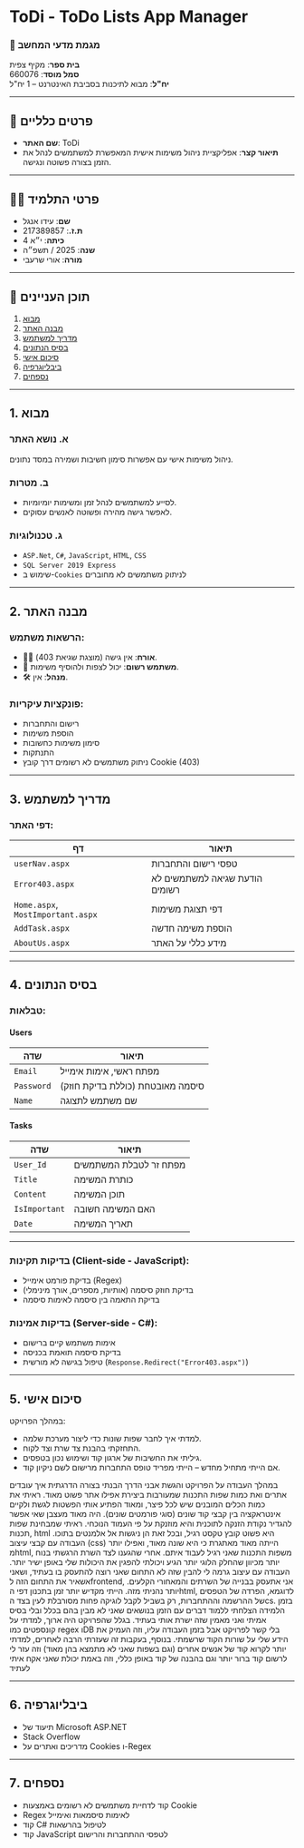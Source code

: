 # ToDi - ToDo Lists App Manager

### 🏫 מגמת מדעי המחשב  
**בית ספר**: מקיף צפית  
**סמל מוסד**: 660076  
**יח"ל**: מבוא לתיכנות בסביבת האינטרנט – 1 יח"ל  

---

## 📘 פרטים כלליים

- **שם האתר**: ToDi  
- **תיאור קצר**: אפליקציית ניהול משימות אישית המאפשרת למשתמשים לנהל את הזמן בצורה פשוטה ונגישה.

---

## 👨‍🎓 פרטי התלמיד

- **שם**: עידו אנגל  
- **ת.ז.**: 217389857  
- **כיתה**: י״א 4  
- **שנה**: 2025 / תשפ״ה  
- **מורה**: אורי שרעבי  

---

## 🧭 תוכן העניינים

1. [מבוא](#1-מבוא)  
2. [מבנה האתר](#2-מבנה-האתר)  
3. [מדריך למשתמש](#3-מדריך-למשתמש)  
4. [בסיס הנתונים](#4-בסיס-הנתונים)  
5. [סיכום אישי](#5-סיכום-אישי)  
6. [ביבליוגרפיה](#6-ביבליוגרפיה)  
7. [נספחים](#7-נספחים)  

---

## 1. מבוא

### א. נושא האתר  
ניהול משימות אישי עם אפשרות סימון חשיבות ושמירה במסד נתונים.

### ב. מטרות  
- לסייע למשתמשים לנהל זמן ומשימות יומיומיות.  
- לאפשר גישה מהירה ופשוטה לאנשים עסוקים.

### ג. טכנולוגיות  
- `ASP.Net`, `C#`, `JavaScript`, `HTML`, `CSS`  
- `SQL Server 2019 Express`  
- שימוש ב-`Cookies` לניתוק משתמשים לא מחוברים  

---

## 2. מבנה האתר

### הרשאות משתמש:

- 🕵️‍♂️ **אורח**: אין גישה (מוצגת שגיאת 403).  
- 👤 **משתמש רשום**: יכול לצפות ולהוסיף משימות.  
- 🛠 **מנהל**: אין.

### פונקציות עיקריות:

- רישום והתחברות  
- הוספת משימות  
- סימון משימות כחשובות  
- התנתקות  
- ניתוק משתמשים לא רשומים דרך קובץ Cookie (403)

---

## 3. מדריך למשתמש

### דפי האתר:

| דף | תיאור |
|-----|--------|
| `userNav.aspx` | טפסי רישום והתחברות |
| `Error403.aspx` | הודעת שגיאה למשתמשים לא רשומים |
| `Home.aspx`, `MostImportant.aspx` | דפי תצוגת משימות |
| `AddTask.aspx` | הוספת משימה חדשה |
| `AboutUs.aspx` | מידע כללי על האתר |

---

## 4. בסיס הנתונים

### טבלאות:

#### Users

| שדה | תיאור |
|------|--------|
| `Email` | מפתח ראשי, אימות אימייל |
| `Password` | סיסמה מאובטחת (כוללת בדיקת חוזק) |
| `Name` | שם משתמש לתצוגה |

#### Tasks

| שדה | תיאור |
|------|--------|
| `User_Id` | מפתח זר לטבלת המשתמשים |
| `Title` | כותרת המשימה |
| `Content` | תוכן המשימה |
| `IsImportant` | האם המשימה חשובה |
| `Date` | תאריך המשימה |

---

### בדיקות תקינות (Client-side - JavaScript):

- בדיקת פורמט אימייל (Regex)  
- בדיקת חוזק סיסמה (אותיות, מספרים, אורך מינימלי)  
- בדיקת התאמה בין סיסמה לאימות סיסמה  

### בדיקות אמינות (Server-side - C#):

- אימות משתמש קיים ברישום  
- בדיקת סיסמה תואמת בכניסה  
- טיפול בגישה לא מורשית (`Response.Redirect("Error403.aspx")`)

---

## 5. סיכום אישי

במהלך הפרויקט:
- למדתי איך לחבר שפות שונות כדי ליצור מערכת שלמה.
- התחזקתי בהבנת צד שרת וצד לקוח.
- גיליתי את החשיבות של ארגון קוד ושימוש נכון בטפסים.
- אם הייתי מתחיל מחדש – הייתי מפריד טופס התחברות מרישום לשם ניקיון קוד.


במהלך העבודה על הפרויקט והגשת אבני הדרך הבנתי בצורה הדרגתית איך עובדים אתרים ואת כמות שפות התכנות שמעורבות ביצירת אפילו אתר פשוט מאוד. ראיתי את כמות הכלים המובנים שיש לכל פיצר, ומאוד הפתיע אותי הפשטות לגשת ולקיים אינטראקציה בין קבצי קוד שונים (סוגי פורמטים שונים). היה מאוד מעצבן שאי אפשר להגדיר נקודת הזנקה לתוכנית והיא מוזנקת על פי העמוד הנוכחי.
ראיתי שמבחינת שפות תכנות, html היא פשוט קובץ טקסט רגיל, ובכל זאת הן ניגשות אל אלמנטים בתוכו. 
העבודה עם קבצי עיצוב (css) הייתה מאוד מאתגרת כי היא שונה מאוד, ואפילו יותר מhtml, משפות התכנות שאני רגיל לעבוד איתם.
אחרי שהגענו לצד השרת הרגשתי בנוח יותר מכיוון שהחלק הלוגי יותר הגיע ויכולתי להפגין את היכולות שלי באופן ישיר יותר.
העבודה עם עיצוב גרמה לי להבין שזה לא התחום שאני רוצה להתעסק בו בעתיד, ושאני אשאיר את התחום הזה לfrontend, אני אתעסק בבנייה של השרתים והמאחורי הקלעים. יותר נהניתי מזה.
הייתי מקדיש יותר זמן בתכנון דפי הhtml, לדוגמא, הפרדה של הטפסים של ההרשמה וההתחברות, רק בשביל לקבל לוגיקה פחות מסורבלת לעין בצד הcs.
בזמן הלמידה הצלחתי ללמוד דברים עם הזמן בנושאים  שאני לא מבין בהם בכלל ובלי בסיס אמיתי ואני מאמין שזה ישרת אותי בעתיד. בגלל שהפרויקט היה ארוך, למדתי על קונספטים כמו regex וDB בלי קשר לפרויקט אבל בזמן העבודה עליו, וזה העמיק את הידע שלי על שורות הקוד שרשמתי.
בנוסף, בעקבות זה שעזרתי הרבה לאחרים, למדתי יותר לקרוא קוד של אנשים אחרים (וגם בשפות שאני לא מתמצא בהן מאוד) וזה עזר לי לרשום קוד ברור יותר וגם בהבנה של קוד באופן כללי, וזה באמת יכולת שאני אקח איתי לעתיד

---

## 6. ביבליוגרפיה

- תיעוד של Microsoft ASP.NET  
- Stack Overflow  
- מדריכים ואתרים על Cookies ו-Regex  
---

## 7. נספחים

- קוד לדחיית משתמשים לא רשומים באמצעות Cookie  
- Regex לאימות סיסמאות ואימייל  
- קוד C# לטיפול בהרשאות  
- קוד JavaScript לטפסי ההתחברות והרישום  
